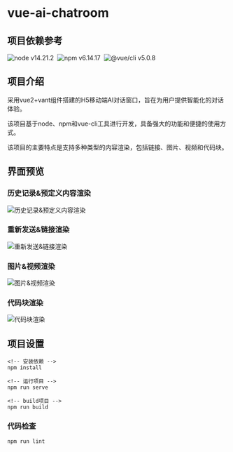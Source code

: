 # vue-ai-chatroom


## 项目依赖参考
![node v14.21.2](https://img.shields.io/badge/node-v14.21.2-brightgreen.svg "v14.21.2")&nbsp;&nbsp;![npm v6.14.17](https://img.shields.io/badge/npm-v6.14.17-086FA8.svg "v6.14.17")&nbsp;&nbsp;![@vue/cli v5.0.8](https://img.shields.io/badge/@vue/cli-v5.0.8-3DA878.svg "@vue/cli v5.0.8") 

## 项目介绍
采用vue2+vant组件搭建的H5移动端AI对话窗口，旨在为用户提供智能化的对话体验。 

该项目基于node、npm和vue-cli工具进行开发，具备强大的功能和便捷的使用方式。 

该项目的主要特点是支持多种类型的内容渲染，包括链接、图片、视频和代码块。 


## 界面预览 

### 历史记录&预定义内容渲染
![历史记录&预定义内容渲染](https://rongqingyun.github.io/images/2023/001.webp "历史记录&预定义内容渲染") 

### 重新发送&链接渲染
![重新发送&链接渲染](https://rongqingyun.github.io/images/2023/002.webp "重新发送&链接渲染")  

### 图片&视频渲染
![图片&视频渲染](https://rongqingyun.github.io/images/2023/003.webp "图片&视频渲染") 

### 代码块渲染
![代码块渲染](https://rongqingyun.github.io/images/2023/004.webp "代码块渲染") 



## 项目设置
```
<!-- 安装依赖 -->
npm install

<!-- 运行项目 -->
npm run serve

<!-- build项目 -->
npm run build
```

### 代码检查
```
npm run lint
```
